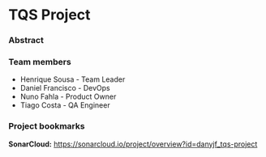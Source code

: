 # TQS Project

### Abstract


### Team members

* Henrique Sousa - Team Leader
* Daniel Francisco - DevOps
* Nuno Fahla - Product Owner
* Tiago Costa - QA Engineer

### Project bookmarks

**SonarCloud:** https://sonarcloud.io/project/overview?id=danyjf_tqs-project
